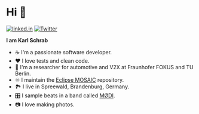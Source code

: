 # Hi 🤙

[![linked.in](https://img.shields.io/badge/-Karl%20Schrab-3432a8?logo=linkedin&logoColor=white)](https://www.linkedin.com/in/karl-schrab)
[![Twitter](https://img.shields.io/badge/-karofl-blue?logo=twitter&logoColor=white)](https://twitter.com/karofl)

**I am Karl Schrab**

* ☕ I'm a passionate software developer.
* ❤️ I love tests and clean code.
* 🥼 I'm a researcher for automotive and V2X at Fraunhofer FOKUS and TU Berlin.
* ♾️ I maintain the [Eclipse MOSAIC](https://github.com/eclipse/mosaic) repository.
* 🏞️ I live in Spreewald, Brandenburg, Germany.
* 🎛️ I sample beats in a band called [MØDI](https://open.spotify.com/artist/2UcUQWTtBW6A5FXVCqRAoI).
* 📷 I love making photos.

 
<!--
**kschrab/kschrab** is a ✨ _special_ ✨ repository because its `README.md` (this file) appears on your GitHub profile.

Here are some ideas to get you started:

- 🔭 I’m currently working on ...
- 🌱 I’m currently learning ...
- 👯 I’m looking to collaborate on ...
- 🤔 I’m looking for help with ...
- 💬 Ask me about ...
- 📫 How to reach me: ...
- 😄 Pronouns: ...
- ⚡ Fun fact: ...
-->
